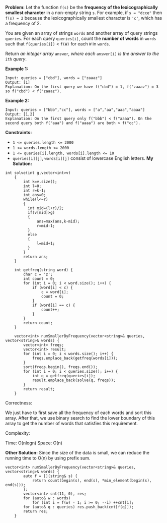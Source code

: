 **Problem:**
Let the function `f(s)` be the **frequency of the lexicographically smallest character** in a non-empty string `s`. For example, if `s = "dcce"` then `f(s) = 2` because the lexicographically smallest character is `'c'`, which has a frequency of 2.

You are given an array of strings `words` and another array of query strings `queries`. For each query `queries[i]`, count the **number of words** in `words` such that `f(queries[i])` < `f(W)` for each `W` in `words`.

Return *an integer array* `answer`*, where each* `answer[i]` *is the answer to the* `ith` *query*.

 

**Example 1:**

```
Input: queries = ["cbd"], words = ["zaaaz"]
Output: [1]
Explanation: On the first query we have f("cbd") = 1, f("zaaaz") = 3 so f("cbd") < f("zaaaz").
```

**Example 2:**

```
Input: queries = ["bbb","cc"], words = ["a","aa","aaa","aaaa"]
Output: [1,2]
Explanation: On the first query only f("bbb") < f("aaaa"). On the second query both f("aaa") and f("aaaa") are both > f("cc").
```

 

**Constraints:**

- `1 <= queries.length <= 2000`
- `1 <= words.length <= 2000`
- `1 <= queries[i].length, words[i].length <= 10`
- `queries[i][j]`, `words[i][j]` consist of lowercase English letters.
**My Solution:**
```
int solve(int g,vector<int>v)
    {
        int k=v.size();
        int l=0;
        int r=k-1;
        int ans=0;
        while(l<=r)
        {
          int mid=(l+r)/2;
          if(v[mid]>g)
          {
              ans=max(ans,k-mid);
              r=mid-1;
          }
          else
          {
              l=mid+1;
          }
        }
        return ans;
    }
    
    int getfreq(string word) {
        char c = 'z';
        int count = 0;
        for (int i = 0; i < word.size(); i++) {
            if (word[i] < c) {
                c = word[i];
                count = 0;
            }
            if (word[i] == c) {
                count++;    
            }
        }
        return count;
    }
    
    vector<int> numSmallerByFrequency(vector<string>& queries, vector<string>& words) {
        vector<int> freqs;
        vector<int> result;
        for (int i = 0; i < words.size(); i++) {
            freqs.emplace_back(getfreq(words[i]));
        }
        sort(freqs.begin(), freqs.end());
        for (int i = 0; i < queries.size(); i++) {
            int q = getfreq(queries[i]);
            result.emplace_back(solve(q, freqs));
        }
        return result;
    } 
```
Correctness:

We just have to first save all the frequency of each words and sort this array. After that, we use binary search to find the lower boundary of this array to get the number of words that satisfies this requirement.

Complexity:

Time: O(nlogn)
Space: O(n)

**Other Solution:**
Since the size of the data is small, we can reduce the running time to O(n) by using prefix sum. 
```
vector<int> numSmallerByFrequency(vector<string>& queries, vector<string>& words) {
        auto f = [](string& s) {
            return count(begin(s), end(s), *min_element(begin(s), end(s)));
        };
        vector<int> cnt(11, 0), res;
        for (auto& w : words)
            for (int i = f(w) - 1; i >= 0; --i) ++cnt[i];
        for (auto& q : queries) res.push_back(cnt[f(q)]);
        return res;
    }
```